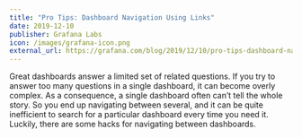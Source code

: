 ```yaml
---
title: "Pro Tips: Dashboard Navigation Using Links"
date: 2019-12-10
publisher: Grafana Labs
icon: /images/grafana-icon.png
external_url: https://grafana.com/blog/2019/12/10/pro-tips-dashboard-navigation-using-links/
---
```


Great dashboards answer a limited set of related questions. If you try to answer too many questions in a single dashboard, it can become overly complex. As a consequence, a single dashboard often can’t tell the whole story. So you end up navigating between several, and it can be quite inefficient to search for a particular dashboard every time you need it. Luckily, there are some hacks for navigating between dashboards.
